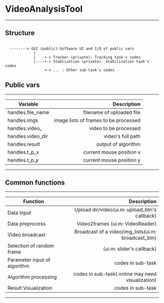 # VideoAnalysisTool
----
## Structure

```flow

  --------> GUI (public):Software UI and I/O of public vars   
             |
             |    +-> Tracker (private): Tracking task's codes   
             |----+-> Stablization (private): Stabilization task's codes  
                  +-> ... : Other sub-task's codes  
```        
## Public vars
---
| Variable        | Description   | 
| --------   | -----:  | 
|handles.file_name | filename of uploaded file |
|handles.imgs  |image lists of frames to be processed | 
| handles.video_      | video to be processed     |
| handles.video_dir      | video's full path   |  
| handles.result    | output of algorithm |
| handles.t_p_x    | current mouse position x |
| handles.t_p_y    | current mouse position y |


----

## Common functions
---
| Function        | Description   | 
| --------   | -----:  | 
|Data Input  | Upload dir/video(ui.m: upload_btn's callback) |
|Data preprocess  |Video2frames (ui.m: VideoReader)| 
|Video broadcast  | Broadcast of a video/img_lists(ui.m: broadcast_btn) |
|Selection of random frame| (ui.m: slider's callback)|
|Parameter input of algorithm|codes in sub-task | 
|Algorithm processing| codes in sub-task( online may need visualization)|
|Result Visualization |codes in sub-task |

----

